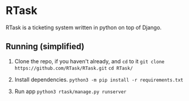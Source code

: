 # RTask
RTask is a ticketing system written in python on top of Django.
## Running (simplified)

1. Clone the repo, if you haven't already, and `cd` to it
`git clone https://github.com/RTask/RTask.git`
`cd RTask/`

2. Install dependencies.
`python3 -m pip install -r requirements.txt`

3. Run app
`python3 rtask/manage.py runserver`
